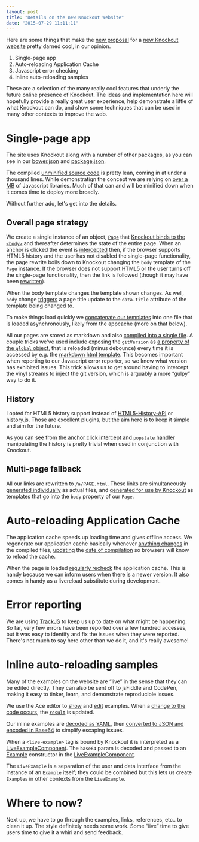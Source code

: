 ```yaml
---
layout: post
title: "Details on the new Knockout Website"
date: "2015-07-29 11:11:11"
---
```


Here are some things that make the [new proposal](https://github.com/knockout/knockout/issues/1827) for a [new Knockout website](http://brianmhunt.github.io/knockout/) pretty darned cool, in our opinion.

1. Single-page app
2. Auto-reloading Application Cache
3. Javascript error checking
4. Inline auto-reloading samples

These are a selection of the many really cool features that underly the future online presence of Knockout. The ideas and implementation here will hopefully provide a really great user experience, help demonstrate a little of what Knockout can do, and show some techniques that can be used in many other contexts to improve the web.

# Single-page app

The site uses Knockout along with a number of other packages, as you can see in our [bower.json](https://github.com/brianmhunt/knockout/blob/gh-pages/bower.json#L20) and [package.json](https://github.com/brianmhunt/knockout/blob/gh-pages/package.json#L6).

The compiled [unminified source code](https://github.com/brianmhunt/knockout/blob/gh-pages/build/app.js) is pretty lean, coming in at under a thousand lines. While demonstratign the concept we are relying on [over a MB](https://github.com/brianmhunt/knockout/blob/gh-pages/build/libs.js) of Javascript libraries. Much of that can and will be minified down when it comes time to deploy more broadly.

Without further ado, let's get into the details.

## Overall page strategy

We create a single instance of an object, [`Page`](https://github.com/brianmhunt/knockout/blob/gh-pages/src/Page.js) that [Knockout binds to the `<body>`](https://github.com/brianmhunt/knockout/blob/gh-pages/src/entry.js#L93-L98) and thereafter determines the state of the entire page. When an anchor is clicked the event is [intercepted](https://github.com/brianmhunt/knockout/blob/gh-pages/src/events.js#L28) then, if the browser supports HTML5 history and the user has not disabled the single-page functionality, the page rewrite boils down to Knockout changing the `body` template of the `Page` instance. If the browser does not support HTML5 or the user turns off the single-page functionality, then the link is followed (though it may have been [rewritten](https://github.com/brianmhunt/knockout/blob/gh-pages/src/events.js#L12)).

When the body template changes the template shown changes. As well, `body` change [triggers](https://github.com/brianmhunt/knockout/blob/gh-pages/src/Page.js#L10) a page title update to the `data-title` attribute of the template being changed to.

To make things load quickly we [concatenate our templates](https://github.com/brianmhunt/knockout/blob/gh-pages/gulpfile.js#L101) into one file that is loaded asynchronously, likely from the appcache (more on that below).

All our pages are stored as markdown and also [compiled into a single file](https://github.com/brianmhunt/knockout/blob/gh-pages/gulpfile.js#L145). A couple tricks we've used include exposing the `gitVersion` as [a property of the `global` object](https://github.com/brianmhunt/knockout/blob/gh-pages/gulpfile.js#L29-L33), that is reloaded (minus debounce) every time it is accessed by e.g. the [markdown html template](https://github.com/brianmhunt/knockout/blob/gh-pages/config.yaml#L150). This becomes important when reporting to our Javascript error reporter, so we know what version has exhibited issues.  This trick allows us to get around having to intercept the vinyl streams to inject the git version, which is arguably a more “gulpy” way to do it.

## History

I opted for HTML5 history support instead of [HTML5-History-API](https://github.com/devote/HTML5-History-API) or [history.js](https://github.com/browserstate/history.js/). Those are excellent plugins, but the aim here is to keep it simple and aim for the future.

As you can see from [the anchor click intercept and `popstate` handler](https://github.com/brianmhunt/knockout/blob/gh-pages/src/events.js#L28-L58) manipulating the history is pretty trivial when used in conjunction with Knockout.

## Multi-page fallback

All our links are rewritten to `/a/PAGE.html`. These links are simultaneously [generated individually](https://github.com/brianmhunt/knockout/tree/gh-pages/a) as actual files, and [generated for use by Knockout](https://github.com/brianmhunt/knockout/blob/gh-pages/build/markdown.html#L1) as templates that go into the `body` property of our `Page`.

# Auto-reloading Application Cache

The application cache speeds up loading time and gives offline access. We regenerate our application cache basically whenever [anything changes](https://github.com/brianmhunt/knockout/blob/gh-pages/gulpfile.js#L284) in the compiled files, [updating](https://github.com/brianmhunt/knockout/blob/gh-pages/gulpfile.js#L36) the [date of compilation](https://github.com/brianmhunt/knockout/blob/gh-pages/config.yaml#L12) so browsers will know to reload the cache.

When the page is loaded [regularly recheck](https://github.com/brianmhunt/knockout/blob/gh-pages/src/entry.js#L31-L56) the application cache. This is handy because we can inform users when there is a newer version. It also comes in handy as a livereload substitute during development.

# Error reporting

We are using [TrackJS](https://trackjs.com) to keep us up to date on what might be happening. So far, very few errors have been reported over a few hundred accesses, but it was easy to identify and fix the issues when they were reported. There's not much to say here other than we do it, and it's really awesome!

# Inline auto-reloading samples

Many of the examples on the website are “live” in the sense that they can be edited directly. They can also be sent off to jsFiddle and CodePen, making it easy to tinker, learn, and demonstrate reproducible issues.

We use the Ace editor to [show](https://github.com/brianmhunt/knockout/blob/gh-pages/src/bindings-highlight.js#L20) and [edit](https://github.com/brianmhunt/knockout/blob/gh-pages/src/bindings-edit.js#L37) examples. When a [change to the code occurs](https://github.com/brianmhunt/knockout/blob/gh-pages/src/bindings-edit.js#L21), the [`result`](https://github.com/brianmhunt/knockout/blob/gh-pages/src/bindings-result.js#L8) is updated.

Our inline examples are [decoded as YAML](https://github.com/brianmhunt/knockout/blob/gh-pages/gulpfile.js#L129), then [converted to JSON and encoded in Base64](https://github.com/brianmhunt/knockout/blob/gh-pages/gulpfile.js#L134) to simplify escaping issues.

When a `<live-example>` tag is bound by Knockout it is interpreted as a [LiveExampleComponent](https://github.com/brianmhunt/knockout/blob/gh-pages/src/LiveExampleComponent.js). The `base64` param is decoded and passed to an [Example](https://github.com/brianmhunt/knockout/blob/gh-pages/src/Example.js#L4) constructor in the [LiveExampleComponent](https://github.com/brianmhunt/knockout/blob/gh-pages/src/LiveExampleComponent.js#L14).

The `LiveExample` is a separation of the user and data interface from the instance of an `Example` itself; they could be combined but this lets us create `Examples` in other contexts from the `LiveExample`.

# Where to now?

Next up, we have to go through the examples, links, references, etc.. to clean it up. The style definitely needs some work. Some “live” time to give users time to give it a whirl and send feedback.

